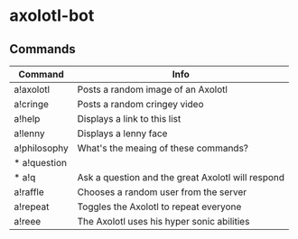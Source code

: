 # axolotl-bot

## Commands

| Command  | Info |
| ------------- | ------------- |
| a!axolotl  | Posts a random image of an Axolotl |
| a!cringe  | Posts a random cringey video |
| a!help  | Displays a link to this list |
| a!lenny | Displays a lenny face |
| a!philosophy | What's the meaing of these commands? |
| * a!question 
* a!q | Ask a question and the great Axolotl will respond |
| a!raffle | Chooses a random user from the server |
| a!repeat | Toggles the Axolotl to repeat everyone |
| a!reee | The Axolotl uses his hyper sonic abilities |
